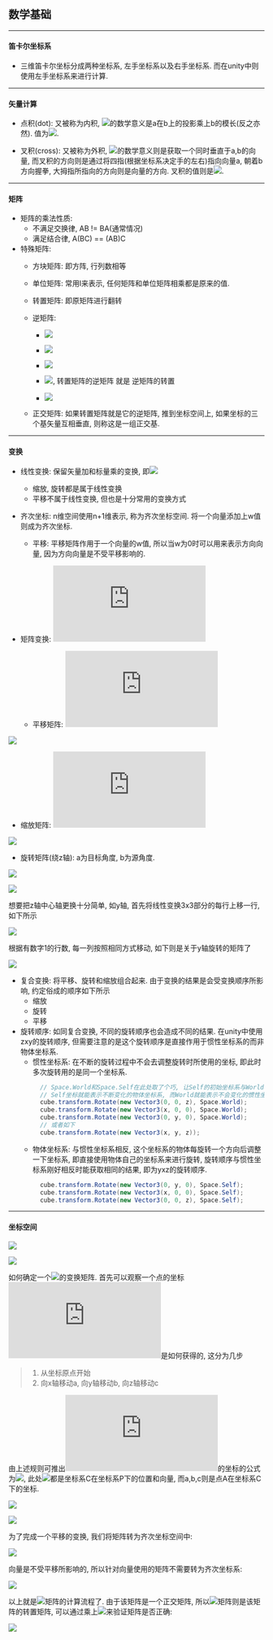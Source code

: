## **数学基础**
---------------------------------------------------------------------------
#### **笛卡尔坐标系**
- 三维笛卡尔坐标分成两种坐标系, 左手坐标系以及右手坐标系. 而在unity中则使用左手坐标系来进行计算.
---------------------------------------------------------------------------
#### **矢量计算**
- 点积(dot): 又被称为内积, ![](https://latex.codecogs.com/png.latex?\vec{\alpha}&space;\cdot&space;\vec{\beta})的数学意义是a在b上的投影乘上b的模长(反之亦然). 值为![](https://latex.codecogs.com/png.latex?|\alpha||\beta|\cos\theta).

- 叉积(cross): 又被称为外积, ![](https://latex.codecogs.com/png.latex?\vec{\alpha}&space;\times&space;\vec{\beta})的数学意义则是获取一个同时垂直于a,b的向量, 而叉积的方向则是通过将四指(根据坐标系决定手的左右)指向向量a, 朝着b方向握拳, 大拇指所指向的方向则是向量的方向. 叉积的值则是![](https://latex.codecogs.com/png.latex?|\alpha||\beta|\sin\theta).

---------------------------------------------------------------------------
#### **矩阵**
- 矩阵的乘法性质:
  - 不满足交换律, AB != BA(通常情况)
  - 满足结合律, A(BC) == (AB)C
- 特殊矩阵:
  - 方块矩阵: 即方阵, 行列数相等
  - 单位矩阵: 常用I来表示, 任何矩阵和单位矩阵相乘都是原来的值.
  - 转置矩阵: 即原矩阵进行翻转
  - 逆矩阵: 
    - ![](https://latex.codecogs.com/png.latex?M*M^{-1}&space;==&space;M_1*M&space;==&space;I)

    - ![](https://latex.codecogs.com/png.latex?(M^{-1})^{-1}&space;==&space;M)

    - ![](https://latex.codecogs.com/png.latex?I^{-1}&space;=&space;I)

    - ![](https://latex.codecogs.com/png.latex?(M^{-1})^T&space;==&space;(M^T)^{-1}), 转置矩阵的逆矩阵 就是 逆矩阵的转置

    - ![](https://latex.codecogs.com/png.latex?(AB)^{-1}&space;==&space;B^{-1}*A^{-1})

  - 正交矩阵: 如果转置矩阵就是它的逆矩阵, 推到坐标空间上, 如果坐标的三个基矢量互相垂直, 则称这是一组正交基.
---------------------------------------------------------------------------
#### **变换**
- 线性变换: 保留矢量加和标量乘的变换, 即![](https://latex.codecogs.com/png.latex?f(x+y)=f(x)+f(y)与kf(x)=f(kx))

  - 缩放, 旋转都是属于线性变换
  - 平移不属于线性变换, 但也是十分常用的变换方式
- 齐次坐标: n维空间使用n+1维表示, 称为齐次坐标空间. 将一个向量添加上w值则成为齐次坐标.
  - 平移: 平移矩阵作用于一个向量的w值, 所以当w为0时可以用来表示方向向量, 因为方向向量是不受平移影响的.
- 矩阵变换: ![](https://latex.codecogs.com/png.latex?(x,&space;y,&space;z,&space;1))

  - 平移矩阵: ![](https://latex.codecogs.com/png.latex?(x+tx,&space;y+ty,&space;z+tz,&space;1))


![](https://latex.codecogs.com/png.latex?&space;&space;\\left[&space;&space;&space;\\begin{matrix}&space;&space;&space;&space;&space;1&space;&&space;0&space;&&space;0&space;&&space;tx\\\\&space;&space;&space;&space;&space;0&space;&&space;1&space;&&space;0&space;&&space;ty\\\\&space;&space;&space;&space;&space;0&space;&&space;0&space;&&space;1&space;&&space;tz\\\\&space;&space;&space;&space;&space;0&space;&&space;0&space;&&space;0&space;&&space;1&space;&space;&space;&space;&space;\\end{matrix}&space;&space;&space;&space;\\right]&space;)

  - 缩放矩阵: ![](https://latex.codecogs.com/png.latex?(kx*x,&space;ky*y,&space;kz*z,&space;1))


![](https://latex.codecogs.com/png.latex?&space;&space;\\left[&space;&space;&space;\\begin{matrix}&space;&space;&space;&space;&space;kx&space;&&space;0&space;&&space;0&space;&&space;0\\\\&space;&space;&space;&space;&space;0&space;&&space;ky&space;&&space;0&space;&&space;0\\\\&space;&space;&space;&space;&space;0&space;&&space;0&space;&&space;kz&space;&&space;0\\\\&space;&space;&space;&space;&space;0&space;&&space;0&space;&&space;0&space;&&space;1&space;&space;&space;&space;&space;\\end{matrix}&space;&space;&space;&space;\\right]&space;)

  - 旋转矩阵(绕z轴):
  a为目标角度, b为源角度.

![](https://latex.codecogs.com/png.latex?&space;&space;\\cos{a}&space;=&space;\\cos{(\\theta+b)}&space;=&space;\\cos{\\theta}\\cos{b}&space;-&space;\\sin{\\theta}\\sin{b}\\\\&space;&space;&space;\\sin{a}&space;=&space;\\sin{(\\theta+b)}&space;=&space;\\sin{\\theta}\\cos{b}&space;+&space;\\cos{\\theta}\\sin{b}\\\\&space;&space;&space;x^\\shortmid=x\\cos{\\theta}-y\\sin{\\theta}\\\\&space;&space;&space;y^\\shortmid=x\\sin{\\theta}+y\\cos{\\theta}\\\\&space;)


![](https://latex.codecogs.com/png.latex?&space;&space;\\left[&space;&space;&space;\\begin{matrix}&space;&space;&space;&space;&space;\\cos{\\theta}&space;&&space;-\\sin{\\theta}&space;&&space;0&space;&&space;0\\\\&space;&space;&space;&space;&space;\\sin{\\theta}&space;&&space;\\cos{\\theta}&space;&&space;0&space;&&space;0\\\\&space;&space;&space;&space;&space;0&space;&&space;0&space;&&space;1&space;&&space;0\\\\&space;&space;&space;&space;&space;0&space;&&space;0&space;&&space;0&space;&&space;1\\\\&space;&space;&space;&space;&space;\\end{matrix}&space;&space;&space;&space;\\right]\\\\&space;)

  想要把z轴中心轴更换十分简单, 如y轴, 首先将线性变换3x3部分的每行上移一行, 如下所示

![](https://latex.codecogs.com/png.latex?&space;&space;\\left[&space;&space;&space;\\begin{matrix}&space;&space;&space;&space;&space;\\sin{\\theta}&space;&&space;\\cos{\\theta}&space;&&space;0&space;&&space;0\\\\&space;&space;&space;&space;&space;0&space;&&space;0&space;&&space;1&space;&&space;0\\\\&space;&space;&space;&space;&space;\\cos{\\theta}&space;&&space;-\\sin{\\theta}&space;&&space;0&space;&&space;0\\\\&space;&space;&space;&space;&space;0&space;&&space;0&space;&&space;0&space;&&space;1&space;&space;&space;&space;&space;\\end{matrix}&space;&space;&space;&space;\\right]\\\\&space;)

  根据有数字1的行数, 每一列按照相同方式移动, 如下则是关于y轴旋转的矩阵了

![](https://latex.codecogs.com/png.latex?&space;&space;\\left[&space;&space;&space;\\begin{matrix}&space;&space;&space;&space;&space;\\cos{\\theta}&space;&&space;0&space;&&space;\\sin{\\theta}&space;&&space;0\\\\&space;&space;&space;&space;&space;0&space;&&space;1&space;&&space;0&space;&&space;0\\\\&space;&space;&space;&space;&space;-\\sin{\\theta}&space;&&space;0&space;&&space;\\cos{\\theta}&space;&&space;0\\\\&space;&space;&space;&space;&space;0&space;&&space;0&space;&&space;0&space;&&space;1&space;&space;&space;&space;&space;\\end{matrix}&space;&space;&space;&space;\\right]\\\\&space;)

  - 复合变换: 将平移、旋转和缩放组合起来. 由于变换的结果是会受变换顺序所影响, 约定俗成的顺序如下所示
    - 缩放
    - 旋转
    - 平移
  - 旋转顺序: 如同复合变换, 不同的旋转顺序也会造成不同的结果. 在unity中使用zxy的旋转顺序, 但需要注意的是这个旋转顺序是直接作用于惯性坐标系的而非物体坐标系.
    - 惯性坐标系: 在不断的旋转过程中不会去调整旋转时所使用的坐标, 即此时多次旋转用的是同一个坐标系.
      ``` csharp
        // Space.World和Space.Self在此处取了个巧, 让Self的初始坐标系与World相同
        // Self坐标就能表示不断变化的物体坐标系, 而World就能表示不会变化的惯性坐标系
        cube.transform.Rotate(new Vector3(0, 0, z), Space.World);
        cube.transform.Rotate(new Vector3(x, 0, 0), Space.World);
        cube.transform.Rotate(new Vector3(0, y, 0), Space.World);
        // 或者如下
        cube.transform.Rotate(new Vector3(x, y, z));
      ```
    - 物体坐标系: 与惯性坐标系相反, 这个坐标系的物体每旋转一个方向后调整一下坐标系, 即直接使用物体自己的坐标系来进行旋转, 旋转顺序与惯性坐标系刚好相反时能获取相同的结果, 即为yxz的旋转顺序.
      ``` csharp
        cube.transform.Rotate(new Vector3(0, y, 0), Space.Self);
        cube.transform.Rotate(new Vector3(x, 0, 0), Space.Self);
        cube.transform.Rotate(new Vector3(0, 0, z), Space.Self);
      ```
---------------------------------------------------------------------------
#### **坐标空间**
![](https://latex.codecogs.com/png.latex?A_p&space;=&space;M_{c->p}A_c)


![](https://latex.codecogs.com/png.latex?B_c&space;=&space;M_{p->c}B_p)


如何确定一个![](https://latex.codecogs.com/png.latex?M_{c->p})的变换矩阵. 首先可以观察一个点的坐标![](https://latex.codecogs.com/png.latex?(a,b,c))是如何获得的, 这分为几步

>1. 从坐标原点开始
>2. 向x轴移动a, 向y轴移动b, 向z轴移动c

由上述规则可推出![](https://latex.codecogs.com/png.latex?A_c)的坐标的公式为![](https://latex.codecogs.com/png.latex?O_c+a*\vec{x}+b*\vec{y}+c*\vec{z}), 此处![](https://latex.codecogs.com/png.latex?O_c,\vec{x},\vec{y},\vec{z})都是坐标系C在坐标系P下的位置和向量, 而a,b,c则是点A在坐标系C下的坐标.


![](https://latex.codecogs.com/png.latex?A_p&space;=&space;O_c+a*\\vec{x}+b*\\vec{y}+c*\\vec{z}\\\\&space;A_p&space;=&space;O_c+a*(x_{xc},y_{xc},z_{xc})+b*(x_{yc},y_{yc},z_{yc})+c*(x_{zc},y_{zc},z_{zc})\\\\&space;)


![](https://latex.codecogs.com/png.latex?(x_{Oc},y_{Oc},z_{Oc})+&space;\\left[&space;\\begin{matrix}&space;&space;&space;|&|&|\\\\&space;&space;&space;\\vec{x}&\\vec{y}&\\vec{z}\\\\&space;&space;&space;|&|&|\\\\&space;\\end{matrix}&space;\\right]&space;*&space;\\left[&space;\\begin{matrix}&space;&space;&space;a\\\\&space;&space;&space;b\\\\&space;&space;&space;c\\\\&space;\\end{matrix}&space;\\right]&space;)

为了完成一个平移的变换, 我们将矩阵转为齐次坐标空间中:

![](https://latex.codecogs.com/png.latex?\\left[&space;\\begin{matrix}&space;&space;&space;|&|&|&x_{Oc}\\\\&space;&space;&space;\\vec{x}&\\vec{y}&\\vec{z}&y_{Oc}\\\\&space;&space;&space;|&|&|&z_{Oc}\\\\&space;&space;&space;0&0&0&1\\\\&space;\\end{matrix}&space;\\right]&space;*&space;\\left[&space;\\begin{matrix}&space;&space;&space;a\\\\&space;&space;&space;b\\\\&space;&space;&space;c\\\\&space;&space;&space;1\\\\&space;\\end{matrix}&space;\\right]&space;)

向量是不受平移所影响的, 所以针对向量使用的矩阵不需要转为齐次坐标系:

![](https://latex.codecogs.com/png.latex?\\left[&space;\\begin{matrix}&space;&space;&space;|&|&|\\\\&space;&space;&space;\\vec{x_c}&\\vec{y_c}&\\vec{z_c}\\\\&space;&space;&space;|&|&|\\\\&space;\\end{matrix}&space;\\right]&space;*&space;\\left[&space;\\begin{matrix}&space;&space;&space;a\\\\&space;&space;&space;b\\\\&space;&space;&space;c\\\\&space;\\end{matrix}&space;\\right]&space;)

以上就是![](https://latex.codecogs.com/png.latex?M_{c->p})矩阵的计算流程了. 由于该矩阵是一个正交矩阵, 所以![](https://latex.codecogs.com/png.latex?M_{p->c})矩阵则是该矩阵的转置矩阵, 可以通过乘上![](https://latex.codecogs.com/png.latex?\begin{matrix}[-&\vec{x_c}&-]^T\end{matrix})来验证矩阵是否正确:


![](https://latex.codecogs.com/png.latex?\\left[&space;\\begin{matrix}&space;&space;&space;-&\\vec{x_c}&-\\\\&space;&space;&space;-&\\vec{y_c}&-\\\\&space;&space;&space;-&\\vec{z_c}&-\\\\&space;\\end{matrix}&space;\\right]&space;)

